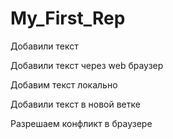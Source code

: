 ﻿# My_First_Rep

Добавили текст

Добавили текст через web браузер

Добавим текст локально

Добавили текст в новой ветке

Разрешаем конфликт в браузере
